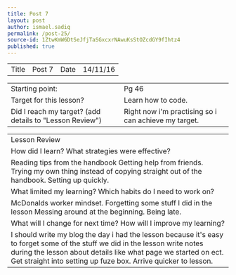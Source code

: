 ```yaml
---
title: Post 7
layout: post
author: ismael.sadiq
permalink: /post-25/
source-id: 1ZtwKmW6DtSeJfjTaSGxcxrNAwuKsStOZcdGY9fIhtz4
published: true
---
```

<table>
  <tr>
    <td>Title</td>
    <td>Post 7

</td>
    <td>Date</td>
    <td>14/11/16</td>
  </tr>
</table>


<table>
  <tr>
    <td>Starting point:</td>
    <td>Pg 46</td>
  </tr>
  <tr>
    <td>Target for this lesson?</td>
    <td>Learn how to code.</td>
  </tr>
  <tr>
    <td>Did I reach my target? 
(add details to "Lesson Review")</td>
    <td>Right now i'm practising so i can achieve my target.</td>
  </tr>
</table>


<table>
  <tr>
    <td>Lesson Review</td>
  </tr>
  <tr>
    <td>How did I learn? What strategies were effective? </td>
  </tr>
  <tr>
    <td>Reading tips from the handbook
Getting help from friends.
Trying my own thing instead of copying straight out of the handbook.
Setting up quickly.</td>
  </tr>
  <tr>
    <td>What limited my learning? Which habits do I need to work on? </td>
  </tr>
  <tr>
    <td>McDonalds worker mindset.
Forgetting some stuff I did in the lesson
Messing around at the beginning.
Being late.</td>
  </tr>
  <tr>
    <td>What will I change for next time? How will I improve my learning?</td>
  </tr>
  <tr>
    <td>I should write my blog the day i had the lesson because it's easy to forget some of the stuff we did in the lesson
write notes during the lesson about details like what page we started on ect.
Get straight into setting up fuze box.
Arrive quicker to lesson. </td>
  </tr>
</table>


